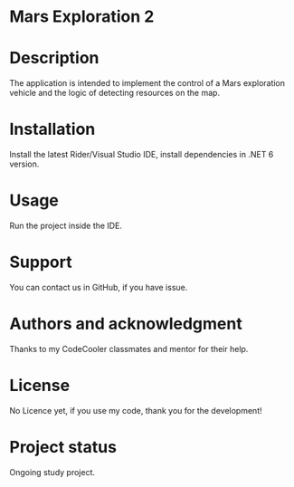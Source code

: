 # Mars Exploration 2

# Description
The application is intended to implement the control of a Mars exploration vehicle and the logic of detecting resources on the map.

# Installation
Install the latest Rider/Visual Studio IDE, install dependencies in .NET 6 version.

# Usage
Run the project inside the IDE.

# Support
You can contact us in GitHub, if you have issue.

# Authors and acknowledgment
Thanks to my CodeCooler classmates and mentor for their help.

# License
No Licence yet, if you use my code, thank you for the development!

# Project status
Ongoing study project.
